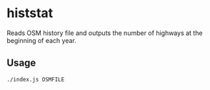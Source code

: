 # histstat

Reads OSM history file and outputs the number of highways at the beginning of
each year.

## Usage

    ./index.js OSMFILE

